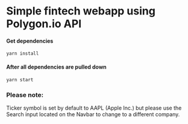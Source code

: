 # Simple fintech webapp using Polygon.io API

#### Get dependencies
```
yarn install
```
#### After all dependencies are pulled down
```
yarn start
```

### Please note:
Ticker symbol is set by default to AAPL (Apple Inc.) but please use the Search input located on the Navbar to change to a different company.
